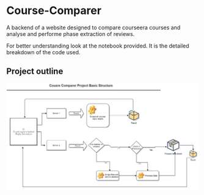 # Course-Comparer
A backend of a website designed to compare courseera courses and analyse and performe phase extraction of reviews. 

For better understanding look at the notebook provided. It is the detailed breakdown of the code used.

## Project outline
![Image](./public/Diagram.jpg)
